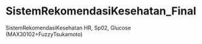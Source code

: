 # SistemRekomendasiKesehatan_Final
 SistemRekomendasiKesehatan HR, Sp02, Glucose (MAX30102+FuzzyTsukamoto)
